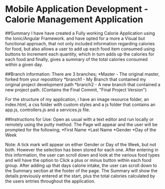 # Mobile Application Development - Calorie Management Application

##Summary
I have have created a Fully working Calorie Application using the Ionic/Angular Framework.
and have opted for a more a Visual but functional approach, that not only included information regarding calories for food, but also allows a user to add up each food item consumed using buttons to increment each quantity, which in turn adds up the calories for each food and finally, gives a summary of the total calories consumed within a given day. 

##Branch information:
There are 3 branches;
	*Master - The original master, forked from your repostitory
	*branch1 - My Branch that contained my original project development path
	*branch2 - A new branch that contained a new project path. (Contains the Final Commit, "Final Project Version")

For the structure of my application, i have an image resource folder, an index.html, a css folder with custom styles
and a js folder that contains an app.js, controllers.js and a services.js file. 

##Instructions for Use:
Open as usual with a text editor and run locally or remotely using the putty method. 
The Page will appear and the user will be prompted for the following;
	*First Name
	*Last Name
	*Gender
	*Day of the Week	

Note: A tick mark will appear on either Gender or Day of the Week, but not both. However the selection has been stored
for each one. After entering in this information, the user can scroll down and look at the various food types and will
have the option to Click a plus or minus button within each food group. After adding up that days calorie intake, 
the user can scroll down to the Summary section at the footer of the page. 
The Summary will show the details previously entered at the start, plus the total calories calculated by the users 
entries throughout the application. 
